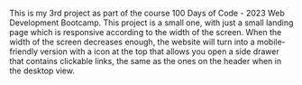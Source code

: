 This is my 3rd project as part of the course 100 Days of Code - 2023 Web Development Bootcamp. This project is a small one, with just a small landing page which is responsive according to the width of the screen.
When the width of the screen decreases enough, the website will turn into a mobile-friendly version with a icon at the top that allows you open a side drawer that contains clickable links, the same as the ones on the header when in the desktop view.
